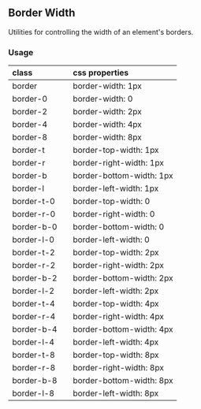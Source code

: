 ## Border Width

Utilities for controlling the width of an element's borders.

### Usage

| class |  | css properties |
|:--|:--|:--|
| border |  | border-width: 1px |
| border-0 |  | border-width: 0 |
| border-2 |  | border-width: 2px |
| border-4 |  | border-width: 4px |
| border-8 |  | border-width: 8px |
| border-t |  | border-top-width: 1px |
| border-r |  | border-right-width: 1px |
| border-b |  | border-bottom-width: 1px |
| border-l |  | border-left-width: 1px |
| border-t-0 |  | border-top-width: 0 |
| border-r-0 |  | border-right-width: 0 |
| border-b-0 |  | border-bottom-width: 0 |
| border-l-0 |  | border-left-width: 0 |
| border-t-2 |  | border-top-width: 2px |
| border-r-2 |  | border-right-width: 2px |
| border-b-2 |  | border-bottom-width: 2px |
| border-l-2 |  | border-left-width: 2px |
| border-t-4 |  | border-top-width: 4px |
| border-r-4 |  | border-right-width: 4px |
| border-b-4 |  | border-bottom-width: 4px |
| border-l-4 |  | border-left-width: 4px |
| border-t-8 |  | border-top-width: 8px |
| border-r-8 |  | border-right-width: 8px |
| border-b-8 |  | border-bottom-width: 8px |
| border-l-8 |  | border-left-width: 8px |


